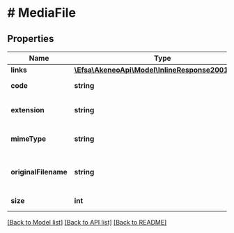 # # MediaFile

## Properties

Name | Type | Description | Notes
------------ | ------------- | ------------- | -------------
**links** | [**\Efsa\AkeneoApi\Model\InlineResponse20015Links**](InlineResponse20015Links.md) |  | [optional]
**code** | **string** | Media file code | [optional]
**extension** | **string** | Extension of the media file | [optional]
**mimeType** | **string** | Mime type of the media file | [optional]
**originalFilename** | **string** | Original filename of the media file | [optional]
**size** | **int** | Size of the media file | [optional]

[[Back to Model list]](../../README.md#models) [[Back to API list]](../../README.md#endpoints) [[Back to README]](../../README.md)
